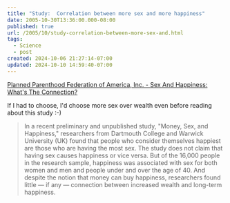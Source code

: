```yaml
---
title: "Study:  Correlation between more sex and more happiness"
date: 2005-10-30T13:36:00.000-08:00
published: true
url: /2005/10/study-correlation-between-more-sex-and.html
tags:
  - Science
  - post
created: 2024-10-06 21:27:14-07:00
updated: 2024-10-10 14:59:40-07:00
---
```


[Planned Parenthood Federation of America, Inc. - Sex And Happiness: What's The Connection?](http://www.plannedparenthood.org/pp2/portal/files/portal/webzine/sexualityhealth/feas-050713-sex-happiness.xml "Planned Parenthood Federation of America, Inc. - Sex And Happiness: What's The Connection?")  
  
If I had to choose, I'd choose more sex over wealth even before reading about this study :-)  
  

>   
> In a recent preliminary and unpublished study, "Money, Sex, and Happiness," researchers from Dartmouth College and Warwick University (UK) found that people who consider themselves happiest are those who are having the most sex. The study does not claim that having sex causes happiness or vice versa. But of the 16,000 people in the research sample, happiness was associated with sex for both women and men and people under and over the age of 40. And despite the notion that money can buy happiness, researchers found little — if any — connection between increased wealth and long-term happiness.